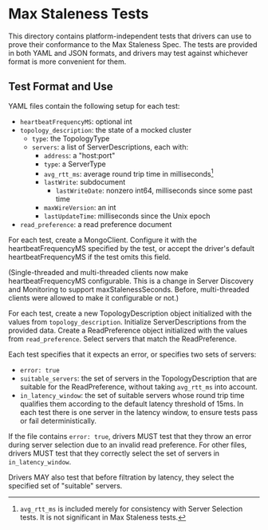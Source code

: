 # Max Staleness Tests

This directory contains platform-independent tests that drivers can use to prove their conformance to the Max Staleness
Spec. The tests are provided in both YAML and JSON formats, and drivers may test against whichever format is more
convenient for them.

## Test Format and Use

YAML files contain the following setup for each test:

- `heartbeatFrequencyMS`: optional int
- `topology_description`: the state of a mocked cluster
  - `type`: the TopologyType
  - `servers`: a list of ServerDescriptions, each with:
    - `address`: a "host:port"
    - `type`: a ServerType
    - `avg_rtt_ms`: average round trip time in milliseconds[^1]
    - `lastWrite`: subdocument
      - `lastWriteDate`: nonzero int64, milliseconds since some past time
    - `maxWireVersion`: an int
    - `lastUpdateTime`: milliseconds since the Unix epoch
- `read_preference`: a read preference document

For each test, create a MongoClient. Configure it with the heartbeatFrequencyMS specified by the test, or accept the
driver's default heartbeatFrequencyMS if the test omits this field.

(Single-threaded and multi-threaded clients now make heartbeatFrequencyMS configurable. This is a change in Server
Discovery and Monitoring to support maxStalenessSeconds. Before, multi-threaded clients were allowed to make it
configurable or not.)

For each test, create a new TopologyDescription object initialized with the values from `topology_description`.
Initialize ServerDescriptions from the provided data. Create a ReadPreference object initialized with the values from
`read_preference`. Select servers that match the ReadPreference.

Each test specifies that it expects an error, or specifies two sets of servers:

- `error: true`
- `suitable_servers`: the set of servers in the TopologyDescription that are suitable for the ReadPreference, without
  taking `avg_rtt_ms` into account.
- `in_latency_window`: the set of suitable servers whose round trip time qualifies them according to the default latency
  threshold of 15ms. In each test there is one server in the latency window, to ensure tests pass or fail
  deterministically.

If the file contains `error: true`, drivers MUST test that they throw an error during server selection due to an invalid
read preference. For other files, drivers MUST test that they correctly select the set of servers in
`in_latency_window`.

Drivers MAY also test that before filtration by latency, they select the specified set of "suitable" servers.

[^1]: `avg_rtt_ms` is included merely for consistency with Server Selection tests. It is not significant in Max Staleness
    tests.
